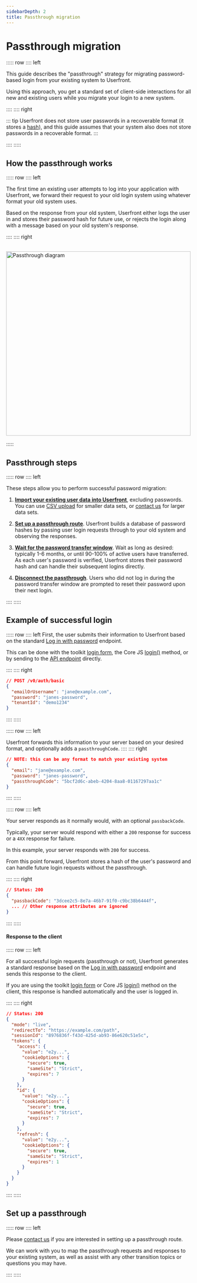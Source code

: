 ```yaml
---
sidebarDepth: 2
title: Passthrough migration
---
```


# Passthrough migration

::::: row
:::: left

This guide describes the "passthrough" strategy for migrating password-based login from your existing system to Userfront.

Using this approach, you get a standard set of client-side interactions for all new and existing users while you migrate your login to a new system.

::::
:::: right

::: tip
Userfront does not store user passwords in a recoverable format (it stores a [hash](https://en.wikipedia.org/wiki/Cryptographic_hash_function)), and this guide assumes that your system also does not store passwords in a recoverable format.
:::

::::
:::::

## How the passthrough works

::::: row
:::: left

The first time an existing user attempts to log into your application with Userfront, we forward their request to your old login system using whatever format your old system uses.

Based on the response from your old system, Userfront either logs the user in and stores their password hash for future use, or rejects the login along with a message based on your old system's response.

::::
:::: right

<br/>

<img src="https://res.cloudinary.com/component/image/upload/v1650036211/guide/passthrough-diagram.png" alt="Passthrough diagram" style="width: 500px;max-width:100%;">

:::::

## Passthrough steps

::::: row
:::: left

These steps allow you to perform successful password migration:

1. <u>**Import your existing user data into Userfront**</u>, excluding passwords. You can use [CSV upload](/guide/import-export.html) for smaller data sets, or [contact us](mailto:team@userfront.com) for larger data sets.

2. <u>**Set up a passthrough route**</u>. Userfront builds a database of password hashes by passing user login requests through to your old system and observing the responses.

3. <u>**Wait for the password transfer window**</u>. Wait as long as desired: typically 1-6 months, or until 90-100% of active users have transferred. As each user's password is verified, Userfront stores their password hash and can handle their subsequent logins directly.

4. <u>**Disconnect the passthrough**</u>. Users who did not log in during the password transfer window are prompted to reset their password upon their next login.

::::
:::::

## Example of successful login

::::: row
:::: left
First, the user submits their information to Userfront based on the standard [Log in with password](/docs/api-client.html#log-in-with-password) endpoint.

This can be done with the toolkit [login form](/guide/toolkit/automatic-login-form-html.html), the Core JS [login()](/docs/js.html#login-via-password-method) method, or by sending to the [API endpoint](/docs/api-client.html#log-in-with-password) directly.

::::
:::: right

```json
// POST /v0/auth/basic
{
  "emailOrUsername": "jane@example.com",
  "password": "janes-password",
  "tenantId": "demo1234"
}
```

::::
:::::

::::: row
:::: left

Userfront forwards this information to your server based on your desired format, and optionally adds a `passthroughCode`.
::::
:::: right

```json
// NOTE: this can be any format to match your existing system
{
  "email": "jane@example.com",
  "password": "janes-password",
  "passthroughCode": "5bcf2d6c-abeb-4204-8aa8-01167297aa1c"
}
```

::::
:::::

::::: row
:::: left

Your server responds as it normally would, with an optional `passbackCode`.

Typically, your server would respond with either a `200` response for success or a `4XX` response for failure.

In this example, your server responds with `200` for success.

From this point forward, Userfront stores a hash of the user's password and can handle future login requests without the passthrough.

::::
:::: right

```json
// Status: 200
{
  "passbackCode": "3dcee2c5-8e7a-46b7-91f0-c9bc38b6444f",
  ... // Other response attributes are ignored
}
```

::::
:::::

#### Response to the client

::::: row
:::: left

For all successful login requests (passthrough or not), Userfront generates a standard response based on the [Log in with password](https://userfront.com/docs/api-client.html#log-in-with-password) endpoint and sends this response to the client.

If you are using the toolkit [login form](/guide/toolkit/automatic-login-form-html.html) or Core JS [login()](/docs/js.html#login-via-password-method) method on the client, this response is handled automatically and the user is logged in.

::::
:::: right

```json
// Status: 200
{
  "mode": "live",
  "redirectTo": "https://example.com/path",
  "sessionId": "8976836f-f43d-425d-ab93-86e620c51e5c",
  "tokens": {
    "access": {
      "value": "e2y...",
      "cookieOptions": {
        "secure": true,
        "sameSite": "Strict",
        "expires": 7
      }
    },
    "id": {
      "value": "e2y...",
      "cookieOptions": {
        "secure": true,
        "sameSite": "Strict",
        "expires": 7
      }
    },
    "refresh": {
      "value": "e2y...",
      "cookieOptions": {
        "secure": true,
        "sameSite": "Strict",
        "expires": 1
      }
    }
  }
}
```

::::
:::::

## Set up a passthrough

::::: row
:::: left

Please [contact us](mailto:team@userfront.com) if you are interested in setting up a passthrough route.

We can work with you to map the passthrough requests and responses to your existing system, as well as assist with any other transition topics or questions you may have.

::::
:::::

